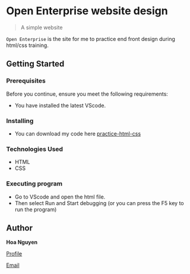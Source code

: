 # Open Enterprise website design
>A simple website

`Open Enterprise` is the site for me to practice end front design during html/css training.
## Getting Started
### Prerequisites
Before you continue, ensure you meet the following requirements:
* You have installed the latest VScode.

### Installing
* You can download my code here [practice-html-css](https://github.com/jinety/practice-html-css)
### Technologies Used
* HTML
* CSS
### Executing program
* Go to VScode and open the html file.
* Then select Run and Start debugging (or you can press the F5 key to run the program)
## Author
**Hoa Nguyen**

[Profile](https://github.com/jinety)

[Email](mailto:vhoa1000@gmail.com)